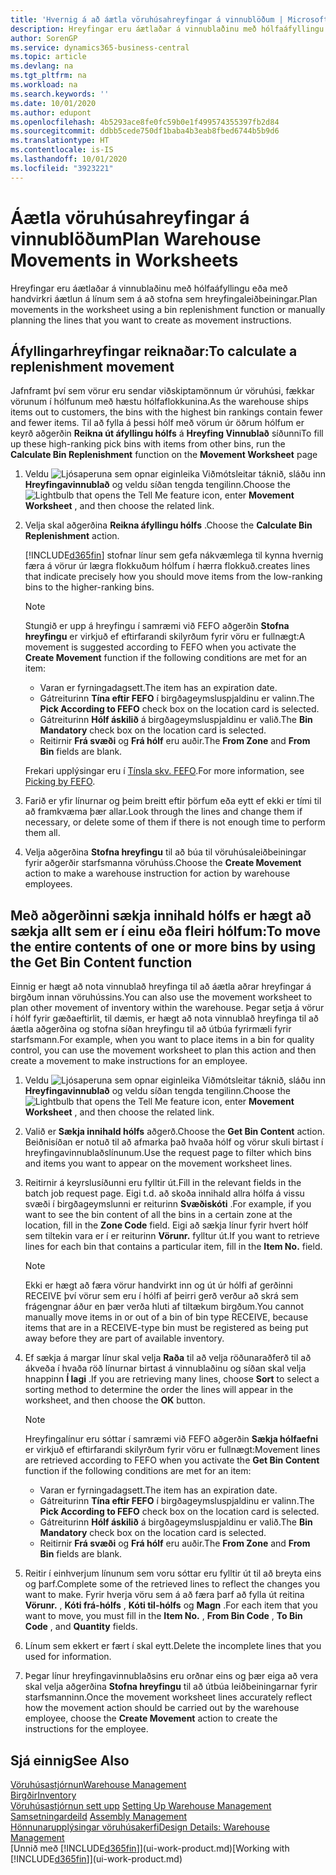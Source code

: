 ```yaml
---
title: 'Hvernig á að áætla vöruhúsahreyfingar á vinnublöðum | Microsoft '
description: Hreyfingar eru áætlaðar á vinnublaðinu með hólfaáfyllingu eða með handvirkri áætlun á línum sem á að stofna sem hreyfingaleiðbeiningar.
author: SorenGP
ms.service: dynamics365-business-central
ms.topic: article
ms.devlang: na
ms.tgt_pltfrm: na
ms.workload: na
ms.search.keywords: ''
ms.date: 10/01/2020
ms.author: edupont
ms.openlocfilehash: 4b5293ace8fe0fc59b0e1f499574355397fb2d84
ms.sourcegitcommit: ddbb5cede750df1baba4b3eab8fbed6744b5b9d6
ms.translationtype: HT
ms.contentlocale: is-IS
ms.lasthandoff: 10/01/2020
ms.locfileid: "3923221"
---
```

# <a name="plan-warehouse-movements-in-worksheets"></a><span data-ttu-id="5cc3d-103">Áætla vöruhúsahreyfingar á vinnublöðum</span><span class="sxs-lookup"><span data-stu-id="5cc3d-103">Plan Warehouse Movements in Worksheets</span></span>
<span data-ttu-id="5cc3d-104">Hreyfingar eru áætlaðar á vinnublaðinu með hólfaáfyllingu eða með handvirkri áætlun á línum sem á að stofna sem hreyfingaleiðbeiningar.</span><span class="sxs-lookup"><span data-stu-id="5cc3d-104">Plan movements in the worksheet using a bin replenishment function or manually planning the lines that you want to create as movement instructions.</span></span>  

## <a name="to-calculate-a-replenishment-movement"></a><span data-ttu-id="5cc3d-105">Áfyllingarhreyfingar reiknaðar:</span><span class="sxs-lookup"><span data-stu-id="5cc3d-105">To calculate a replenishment movement</span></span>  
<span data-ttu-id="5cc3d-106">Jafnframt því sem vörur eru sendar viðskiptamönnum úr vöruhúsi, fækkar vörunum í hólfunum með hæstu hólfaflokkunina.</span><span class="sxs-lookup"><span data-stu-id="5cc3d-106">As the warehouse ships items out to customers, the bins with the highest bin rankings contain fewer and fewer items.</span></span> <span data-ttu-id="5cc3d-107">Til að fylla á þessi hólf með vörum úr öðrum hólfum er keyrð aðgerðin **Reikna út áfyllingu hólfs** á **Hreyfing Vinnublað** síðunni</span><span class="sxs-lookup"><span data-stu-id="5cc3d-107">To fill up these high-ranking pick bins with items from other bins, run the **Calculate Bin Replenishment** function on the **Movement Worksheet** page</span></span>

1.  <span data-ttu-id="5cc3d-108">Veldu ![Ljósaperuna sem opnar eiginleika Viðmótsleitar](media/ui-search/search_small.png "Segðu mér hvað þú vilt gera") táknið, sláðu inn **Hreyfingavinnublað** og veldu síðan tengda tengilinn.</span><span class="sxs-lookup"><span data-stu-id="5cc3d-108">Choose the ![Lightbulb that opens the Tell Me feature](media/ui-search/search_small.png "Tell me what you want to do") icon, enter **Movement Worksheet** , and then choose the related link.</span></span>  
2.  <span data-ttu-id="5cc3d-109">Velja skal aðgerðina **Reikna áfyllingu hólfs** .</span><span class="sxs-lookup"><span data-stu-id="5cc3d-109">Choose the **Calculate Bin Replenishment** action.</span></span>  

    [!INCLUDE[d365fin](includes/d365fin_md.md)] <span data-ttu-id="5cc3d-110">stofnar línur sem gefa nákvæmlega til kynna hvernig færa á vörur úr lægra flokkuðum hólfum í hærra flokkuð.</span><span class="sxs-lookup"><span data-stu-id="5cc3d-110">creates lines that indicate precisely how you should move items from the low-ranking bins to the higher-ranking bins.</span></span>  

    > [!NOTE]  
    >  <span data-ttu-id="5cc3d-111">Stungið er upp á hreyfingu í samræmi við FEFO aðgerðin **Stofna hreyfingu** er virkjuð ef eftirfarandi skilyrðum fyrir vöru er fullnægt:</span><span class="sxs-lookup"><span data-stu-id="5cc3d-111">A movement is suggested according to FEFO when you activate the **Create Movement** function if the following conditions are met for an item:</span></span>  
    >   
    >  -   <span data-ttu-id="5cc3d-112">Varan er fyrningadagsett.</span><span class="sxs-lookup"><span data-stu-id="5cc3d-112">The item has an expiration date.</span></span>  
    > -   <span data-ttu-id="5cc3d-113">Gátreiturinn **Tína eftir FEFO** í birgðageymsluspjaldinu er valinn.</span><span class="sxs-lookup"><span data-stu-id="5cc3d-113">The **Pick According to FEFO** check box on the location card is selected.</span></span>  
    > -   <span data-ttu-id="5cc3d-114">Gátreiturinn **Hólf áskilið** á birgðageymsluspjaldinu er valið.</span><span class="sxs-lookup"><span data-stu-id="5cc3d-114">The **Bin Mandatory** check box on the location card is selected.</span></span>  
    > -   <span data-ttu-id="5cc3d-115">Reitirnir **Frá svæði** og **Frá hólf** eru auðir.</span><span class="sxs-lookup"><span data-stu-id="5cc3d-115">The **From Zone** and **From Bin** fields are blank.</span></span>  

    <span data-ttu-id="5cc3d-116">Frekari upplýsingar eru í [Tínsla skv. FEFO](warehouse-picking-by-fefo.md).</span><span class="sxs-lookup"><span data-stu-id="5cc3d-116">For more information, see [Picking by FEFO](warehouse-picking-by-fefo.md).</span></span>  

3.  <span data-ttu-id="5cc3d-117">Farið er yfir línurnar og þeim breitt eftir þörfum eða eytt ef ekki er tími til að framkvæma þær allar.</span><span class="sxs-lookup"><span data-stu-id="5cc3d-117">Look through the lines and change them if necessary, or delete some of them if there is not enough time to perform them all.</span></span>  
4.  <span data-ttu-id="5cc3d-118">Velja aðgerðina **Stofna hreyfingu** til að búa til vöruhúsaleiðbeiningar fyrir aðgerðir starfsmanna vöruhúss.</span><span class="sxs-lookup"><span data-stu-id="5cc3d-118">Choose the **Create Movement** action to make a warehouse instruction for action by warehouse employees.</span></span>  

## <a name="to-move-the-entire-contents-of-one-or-more-bins-by-using-the-get-bin-content-function"></a><span data-ttu-id="5cc3d-119">Með aðgerðinni sækja innihald hólfs er hægt að sækja allt sem er í einu eða fleiri hólfum:</span><span class="sxs-lookup"><span data-stu-id="5cc3d-119">To move the entire contents of one or more bins by using the Get Bin Content function</span></span>  
<span data-ttu-id="5cc3d-120">Einnig er hægt að nota vinnublað hreyfinga til að áætla aðrar hreyfingar á birgðum innan vöruhússins.</span><span class="sxs-lookup"><span data-stu-id="5cc3d-120">You can also use the movement worksheet to plan other movement of inventory within the warehouse.</span></span> <span data-ttu-id="5cc3d-121">Þegar setja á vörur í hólf fyrir gæðaeftirlit, til dæmis, er hægt að nota vinnublað hreyfinga til að áætla aðgerðina og stofna síðan hreyfingu til að útbúa fyrirmæli fyrir starfsmann.</span><span class="sxs-lookup"><span data-stu-id="5cc3d-121">For example, when you want to place items in a bin for quality control, you can use the movement worksheet to plan this action and then create a movement to make instructions for an employee.</span></span>  

1.  <span data-ttu-id="5cc3d-122">Veldu ![Ljósaperuna sem opnar eiginleika Viðmótsleitar](media/ui-search/search_small.png "Segðu mér hvað þú vilt gera") táknið, sláðu inn **Hreyfingavinnublað** og veldu síðan tengda tengilinn.</span><span class="sxs-lookup"><span data-stu-id="5cc3d-122">Choose the ![Lightbulb that opens the Tell Me feature](media/ui-search/search_small.png "Tell me what you want to do") icon, enter **Movement Worksheet** , and then choose the related link.</span></span>  
2.  <span data-ttu-id="5cc3d-123">Valið er **Sækja innihald hólfs** aðgerð.</span><span class="sxs-lookup"><span data-stu-id="5cc3d-123">Choose the **Get Bin Content** action.</span></span> <span data-ttu-id="5cc3d-124">Beiðnisíðan er notuð til að afmarka það hvaða hólf og vörur skuli birtast í hreyfingavinnublaðslínunum.</span><span class="sxs-lookup"><span data-stu-id="5cc3d-124">Use the request page to filter which bins and items you want to appear on the movement worksheet lines.</span></span>  
3.  <span data-ttu-id="5cc3d-125">Reitirnir á keyrslusíðunni eru fylltir út.</span><span class="sxs-lookup"><span data-stu-id="5cc3d-125">Fill in the relevant fields in the batch job request page.</span></span> <span data-ttu-id="5cc3d-126">Eigi t.d. að skoða innihald allra hólfa á vissu svæði í birgðageymslunni er reiturinn **Svæðiskóti** .</span><span class="sxs-lookup"><span data-stu-id="5cc3d-126">For example, if you want to see the bin content of all the bins in a certain zone at the location, fill in the **Zone Code** field.</span></span> <span data-ttu-id="5cc3d-127">Eigi að sækja línur fyrir hvert hólf sem tiltekin vara er í er reiturinn **Vörunr.** fylltur út.</span><span class="sxs-lookup"><span data-stu-id="5cc3d-127">If you want to retrieve lines for each bin that contains a particular item, fill in the **Item No.** field.</span></span>  

    > [!NOTE]  
    >  <span data-ttu-id="5cc3d-128">Ekki er hægt að færa vörur handvirkt inn og út úr hólfi af gerðinni RECEIVE því vörur sem eru í hólfi af þeirri gerð verður að skrá sem frágengnar áður en þær verða hluti af tiltækum birgðum.</span><span class="sxs-lookup"><span data-stu-id="5cc3d-128">You cannot manually move items in or out of a bin of bin type RECEIVE, because items that are in a RECEIVE-type bin must be registered as being put away before they are part of available inventory.</span></span>  

4.  <span data-ttu-id="5cc3d-129">Ef sækja á margar línur skal velja **Raða** til að velja röðunaraðferð til að ákveða í hvaða röð línurnar birtast á vinnublaðinu og síðan skal velja hnappinn **Í lagi** .</span><span class="sxs-lookup"><span data-stu-id="5cc3d-129">If you are retrieving many lines, choose **Sort** to select a sorting method to determine the order the lines will appear in the worksheet, and then choose the **OK** button.</span></span>  

    > [!NOTE]  
    >  <span data-ttu-id="5cc3d-130">Hreyfingalínur eru sóttar í samræmi við FEFO aðgerðin **Sækja hólfaefni** er virkjuð ef eftirfarandi skilyrðum fyrir vöru er fullnægt:</span><span class="sxs-lookup"><span data-stu-id="5cc3d-130">Movement lines are retrieved according to FEFO when you activate the **Get Bin Content** function if the following conditions are met for an item:</span></span>  
    >   
    >  -   <span data-ttu-id="5cc3d-131">Varan er fyrningadagsett.</span><span class="sxs-lookup"><span data-stu-id="5cc3d-131">The item has an expiration date.</span></span>  
    > -   <span data-ttu-id="5cc3d-132">Gátreiturinn **Tína eftir FEFO** í birgðageymsluspjaldinu er valinn.</span><span class="sxs-lookup"><span data-stu-id="5cc3d-132">The **Pick According to FEFO** check box on the location card is selected.</span></span>  
    > -   <span data-ttu-id="5cc3d-133">Gátreiturinn **Hólf áskilið** á birgðageymsluspjaldinu er valið.</span><span class="sxs-lookup"><span data-stu-id="5cc3d-133">The **Bin Mandatory** check box on the location card is selected.</span></span>  
    > -   <span data-ttu-id="5cc3d-134">Reitirnir **Frá svæði** og **Frá hólf** eru auðir.</span><span class="sxs-lookup"><span data-stu-id="5cc3d-134">The **From Zone** and **From Bin** fields are blank.</span></span>  

5.  <span data-ttu-id="5cc3d-135">Reitir í einhverjum línunum sem voru sóttar eru fylltir út til að breyta eins og þarf.</span><span class="sxs-lookup"><span data-stu-id="5cc3d-135">Complete some of the retrieved lines to reflect the changes you want to make.</span></span> <span data-ttu-id="5cc3d-136">Fyrir hverja vöru sem á að færa þarf að fylla út reitina **Vörunr.** , **Kóti frá-hólfs** , **Kóti til-hólfs** og **Magn** .</span><span class="sxs-lookup"><span data-stu-id="5cc3d-136">For each item that you want to move, you must fill in the **Item No.** , **From Bin Code** , **To Bin Code** , and **Quantity** fields.</span></span>  
6.  <span data-ttu-id="5cc3d-137">Línum sem ekkert er fært í skal eytt.</span><span class="sxs-lookup"><span data-stu-id="5cc3d-137">Delete the incomplete lines that you used for information.</span></span>  
7.  <span data-ttu-id="5cc3d-138">Þegar línur hreyfingavinnublaðsins eru orðnar eins og þær eiga að vera skal velja aðgerðina **Stofna hreyfingu** til að útbúa leiðbeiningarnar fyrir starfsmanninn.</span><span class="sxs-lookup"><span data-stu-id="5cc3d-138">Once the movement worksheet lines accurately reflect how the movement action should be carried out by the warehouse employee, choose the **Create Movement** action to create the instructions for the employee.</span></span>  

## <a name="see-also"></a><span data-ttu-id="5cc3d-139">Sjá einnig</span><span class="sxs-lookup"><span data-stu-id="5cc3d-139">See Also</span></span>  
[<span data-ttu-id="5cc3d-140">Vöruhúsastjórnun</span><span class="sxs-lookup"><span data-stu-id="5cc3d-140">Warehouse Management</span></span>](warehouse-manage-warehouse.md)  
[<span data-ttu-id="5cc3d-141">Birgðir</span><span class="sxs-lookup"><span data-stu-id="5cc3d-141">Inventory</span></span>](inventory-manage-inventory.md)  
<span data-ttu-id="5cc3d-142">[Vöruhúsastjórnun sett upp](warehouse-setup-warehouse.md)   </span><span class="sxs-lookup"><span data-stu-id="5cc3d-142">[Setting Up Warehouse Management](warehouse-setup-warehouse.md)   </span></span>  
<span data-ttu-id="5cc3d-143">[Samsetningardeild](assembly-assemble-items.md)  </span><span class="sxs-lookup"><span data-stu-id="5cc3d-143">[Assembly Management](assembly-assemble-items.md)  </span></span>  
[<span data-ttu-id="5cc3d-144">Hönnunarupplýsingar vöruhúsakerfi</span><span class="sxs-lookup"><span data-stu-id="5cc3d-144">Design Details: Warehouse Management</span></span>](design-details-warehouse-management.md)  
<span data-ttu-id="5cc3d-145">[Unnið með [!INCLUDE[d365fin](includes/d365fin_md.md)]](ui-work-product.md)</span><span class="sxs-lookup"><span data-stu-id="5cc3d-145">[Working with [!INCLUDE[d365fin](includes/d365fin_md.md)]](ui-work-product.md)</span></span>
